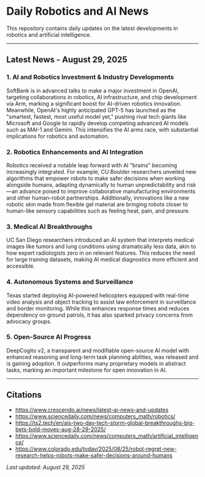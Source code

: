 # Daily Robotics and AI News

This repository contains daily updates on the latest developments in robotics and artificial intelligence.

---

## Latest News - August 29, 2025

### 1. AI and Robotics Investment & Industry Developments  
SoftBank is in advanced talks to make a major investment in OpenAI, targeting collaborations in robotics, AI infrastructure, and chip development via Arm, marking a significant boost for AI-driven robotics innovation. Meanwhile, OpenAI's highly anticipated GPT-5 has launched as the "smartest, fastest, most useful model yet," pushing rival tech giants like Microsoft and Google to rapidly develop competing advanced AI models such as MAI-1 and Gemini. This intensifies the AI arms race, with substantial implications for robotics and automation.

### 2. Robotics Enhancements and AI Integration  
Robotics received a notable leap forward with AI "brains" becoming increasingly integrated. For example, CU Boulder researchers unveiled new algorithms that empower robots to make safer decisions when working alongside humans, adapting dynamically to human unpredictability and risk—an advance poised to improve collaborative manufacturing environments and other human-robot partnerships. Additionally, innovations like a new robotic skin made from flexible gel material are bringing robots closer to human-like sensory capabilities such as feeling heat, pain, and pressure.

### 3. Medical AI Breakthroughs  
UC San Diego researchers introduced an AI system that interprets medical images like tumors and lung conditions using dramatically less data, akin to how expert radiologists zero in on relevant features. This reduces the need for large training datasets, making AI medical diagnostics more efficient and accessible.

### 4. Autonomous Systems and Surveillance  
Texas started deploying AI-powered helicopters equipped with real-time video analysis and object tracking to assist law enforcement in surveillance and border monitoring. While this enhances response times and reduces dependency on ground patrols, it has also sparked privacy concerns from advocacy groups.

### 5. Open-Source AI Progress  
DeepCogito v2, a transparent and modifiable open-source AI model with enhanced reasoning and long-term task planning abilities, was released and is gaining adoption. It outperforms many proprietary models in abstract tasks, marking an important milestone for open innovation in AI.

---

## Citations
- https://www.crescendo.ai/news/latest-ai-news-and-updates
- https://www.sciencedaily.com/news/computers_math/robotics/
- https://ts2.tech/en/ais-two-day-tech-storm-global-breakthroughs-big-bets-bold-moves-aug-28-29-2025/
- https://www.sciencedaily.com/news/computers_math/artificial_intelligence/
- https://www.colorado.edu/today/2025/08/25/robot-regret-new-research-helps-robots-make-safer-decisions-around-humans

*Last updated: August 29, 2025*
